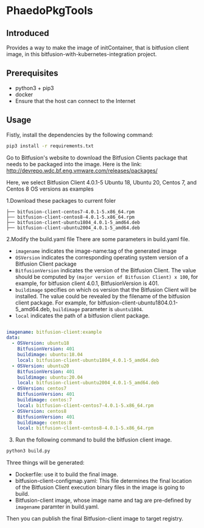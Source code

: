 # PhaedoPkgTools

## Introduced
Provides a way to make the image of initContainer, that is bitfusion client image, in this bitfusion-with-kubernetes-integration project.
## Prerequisites
- python3 + pip3
- docker
- Ensure that the host can connect to the Internet

## Usage
Fistly, install the dependencies by the following command:
```bash
pip3 install -r requirements.txt
```
Go to Bitfusion's website to download the Bitfusion Clients package that needs to be packaged into the image. Here is the link: <http://devrepo.wdc.bf.eng.vmware.com/releases/packages/>

Here, we select Bitfusion Client 4.0.1-5 Ubuntu 18, Ubuntu 20, Centos 7, and Centos 8 OS versions as examples

1.Download these packages to current foler
```
├── bitfusion-client-centos7-4.0.1-5.x86_64.rpm
├── bitfusion-client-centos8-4.0.1-5.x86_64.rpm
├── bitfusion-client-ubuntu1804_4.0.1-5_amd64.deb
├── bitfusion-client-ubuntu2004_4.0.1-5_amd64.deb

```

2.Modify the build.yaml file
There are some parameters in build.yaml file.
- `imagename` indicates the image-name:tag of the generated image
- `OSVersion` indicates the corresponding operating system version of a Bitfusion Client package
- `BitfusionVersion` indicates the version of the Bitfusion Client. The value should be computed by `(major version of Bitfusion Client) x 100`, for example, for bitfusion client 4.0.1, BitfusionVersion is 401.
- `buildimage` specifies on which os version that the Bitfusion Client will be installed. The value could be revealed by the filename of the bitfusion client package. For example, for bitfusion-client-ubuntu1804.0.1-5_amd64.deb, `buildimage` parameter is `ubuntu1804`.
- `local` indicates the path of a bitfusion client package.
```yaml

imagename: bitfusion-client:example
data:
  - OSVersion: ubuntu18
    BitfusionVersion: 401
    buildimage: ubuntu:18.04
    local: bitfusion-client-ubuntu1804_4.0.1-5_amd64.deb
  - OSVersion: ubuntu20
    BitfusionVersion: 401
    buildimage: ubuntu:20.04
    local: bitfusion-client-ubuntu2004_4.0.1-5_amd64.deb
  - OSVersion: centos7
    BitfusionVersion: 401
    buildimage: centos:7
    local: bitfusion-client-centos7-4.0.1-5.x86_64.rpm
  - OSVersion: centos8
    BitfusionVersion: 401
    buildimage: centos:8
    local: bitfusion-client-centos8-4.0.1-5.x86_64.rpm
```
3. Run the following command to build the bitfusion client image.
```bash
python3 build.py
```
Three things will be generated:
- Dockerfile: use it to build the final image.
- bitfusion-client-configmap.yaml: This file determines the final location of the Bitfusion Client execution binary files in the image is going to build. 
- Bitfusion-client image, whose image name and tag are pre-defined by `imagename` paramter in build.yaml.

Then you can publish the final Bitfusion-client image to target registry. 


